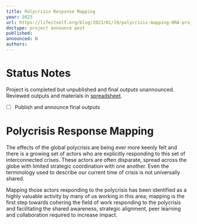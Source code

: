 ```yaml
---
title: Polycrisis Response Mapping
year: 2023
url: https://lifeitself.org/blog/2023/01/19/polycrisis-mapping-ORA-project
doctype: project announce post
published: 
announced: N
authors:
---
```


# Status Notes

Project is completed but unpublished and final outputs unannounced. Reviewed outputs and materials in [spreadsheet](https://docs.google.com/spreadsheets/d/1bNrudSwgGnC757WELdN5S1n0NM26L-TFCPIMtxmdh_8/edit?gid=54040125#gid=54040125).

- [ ] Publish and announce final outputs

# Polycrisis Response Mapping 

The effects of the global polycrisis are being ever more keenly felt and there is a growing set of actors who are explicitly responding to this set of interconnected crises. These actors are often disparate, spread across the globe with limited strategic coordination with one another. Even the terminology used to describe our current time of crisis is not universally shared. 

Mapping those actors responding to the polycrisis has been identified as a highly valuable activity by many of us working in this area; mapping is the first step towards cohering the field of work responding to the polycrisis and facilitating the shared awareness, strategic alignment, peer learning and collaboration required to increase impact.



